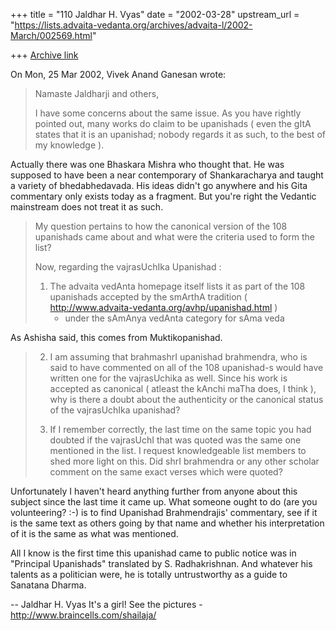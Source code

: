 +++
title = "110 Jaldhar H. Vyas"
date = "2002-03-28"
upstream_url = "https://lists.advaita-vedanta.org/archives/advaita-l/2002-March/002569.html"

+++
[Archive link](https://lists.advaita-vedanta.org/archives/advaita-l/2002-March/002569.html)

On Mon, 25 Mar 2002, Vivek Anand Ganesan wrote:

> Namaste Jaldharji and others,
>
>   I have some concerns about the same issue. As you have
> rightly pointed out, many works do claim to be upanishads
> ( even the gItA states that it is an upanishad; nobody
> regards it as such, to the best of my knowledge ).

Actually there was one Bhaskara Mishra who thought that.  He was supposed
to have been a near contemporary of Shankaracharya and taught a variety of
bhedabhedavada.  His ideas didn't go anywhere and his Gita commentary
only exists today as a fragment.  But you're right the Vedantic mainstream
does not treat it as such.

> My  question pertains to how the canonical version of the
> 108 upanishads came about and what were the criteria used
> to form the list?
>
>   Now, regarding the vajrasUchIka Upanishad :
> 1) The advaita vedAnta homepage itself lists it as part of
>    the 108 upanishads accepted by the smArthA tradition
>    ( http://www.advaita-vedanta.org/avhp/upanishad.html )
>      - under the sAmAnya vedAnta category for sAma veda
>

As Ashisha said, this comes from Muktikopanishad.

> 2) I am assuming that brahmashrI upanishad brahmendra, who
>    is said to have commented on all of the 108 upanishad-s
>    would have written one for the vajrasUchika as well.
>    Since his work is accepted as canonical ( atleast the
>    kAnchi maTha does, I think ), why is there a doubt about
>    the authenticity or the canonical status of the
>    vajrasUchIka upanishad?
>
> 3) If I remember correctly, the last time on the same topic
>    you had doubted if the vajrasUchI that was quoted was  the
>    same one mentioned in the list. I request knowledgeable
>    list members to shed more light on this. Did shrI
>    brahmendra or any other scholar comment on the same
>    exact verses which were quoted?
>

Unfortunately I haven't heard anything further from anyone about this
subject since the last time it came up.  What someone ought to do (are you
volunteering? :-) is to find Upanishad Brahmendrajis' commentary, see if
it is the same text as others going by that name and whether his
interpretation of it is the same as what was mentioned.

All I know is the first time this upanishad came to public notice was in
"Principal Upanishads" translated by S. Radhakrishnan.  And whatever his
talents as a politician were, he is totally untrustworthy as a guide to
Sanatana Dharma.

--
Jaldhar H. Vyas <jaldhar at braincells.com>
It's a girl! See the pictures - http://www.braincells.com/shailaja/

